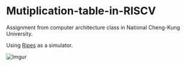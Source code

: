 # Mutiplication-table-in-RISCV
Assignment from computer architecture class in National Cheng-Kung University.


Using [Ripes](https://github.com/mortbopet/Ripes) as a simulator.


![Imgur](https://i.imgur.com/lq4b8kV.png?1)
